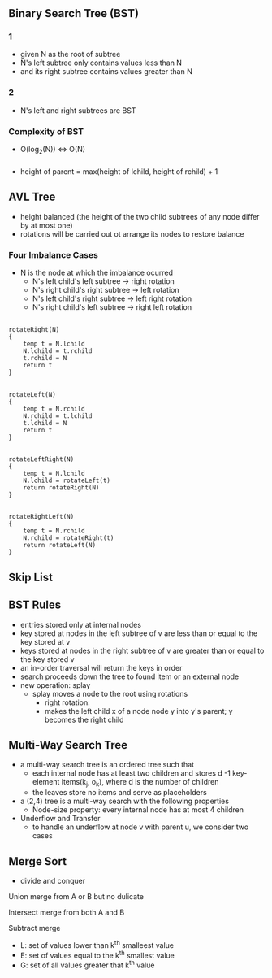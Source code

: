 #
## Binary Search Tree (BST)
### 1
- given N as the root of subtree
- N's left subtree only contains values less than N
- and its right  subtree contains values greater than N
### 2
- N's left and right subtrees are BST
### Complexity of BST 
- O(log<sub>2</sub>(N)) <=> O(N)
###
- height of parent = max(height of lchild, height of rchild) + 1
## AVL Tree
- height balanced (the height  of the two child subtrees of any node differ by at most one)
- rotations will be carried out ot arrange its nodes to restore balance
### Four Imbalance Cases
- N is the node at which the imbalance ocurred
    - N's left child's left subtree -> right rotation
    - N's right child's right subtree -> left rotation
    - N's left child's right subtree -> left right rotation
    - N's right child's left subtree -> right left rotation
##
    rotateRight(N)
    {
        temp t = N.lchild
        N.lchild = t.rchild
        t.rchild = N
        return t
    }
##
    rotateLeft(N)                             
    {
        temp t = N.rchild
        N.rchild = t.lchild
        t.lchild = N
        return t
    }
##
    rotateLeftRight(N)
    { 
        temp t = N.lchild
        N.lchild = rotateLeft(t)
        return rotateRight(N)
    }
##
    rotateRightLeft(N)
    {
        temp t = N.rchild
        N.rchild = rotateRight(t)
        return rotateLeft(N)
    }

## Skip List

## BST Rules
- entries stored only at internal nodes
- key stored at nodes in the left subtree of v are less than or equal to the key stored at v
- keys stored at nodes in the right subtree of v are greater than or equal to the key stored v
- an in-order traversal will return the keys in order
- search proceeds down the tree to found item or an external node
- new operation: splay
    - splay moves a node to the root using rotations
        - right rotation:
        - makes the left child x of a node node y into y's parent; y becomes the right child

## Multi-Way Search Tree
- a multi-way search tree is an ordered tree such that
    - each internal node has at least two children and stores d -1 key-element items(k<sub>j</sub>, o<sub>k</sub>), where d is the number of children
    - the leaves store no items and serve as placeholders
- a (2,4) tree is a multi-way search with the following properties
    - Node-size property: every internal node has at most 4 children
- Underflow and Transfer
    - to handle an underflow at node v with parent u, we consider two cases

## Merge Sort
- divide and conquer

Union merge
from A or B but no dulicate

Intersect merge
from both A and B

Subtract merge

- L: set of values lower than k<sup>th</sup> smalleest value
- E: set of values equal to the k<sup>th</sup> smallest value
- G: set of all values greater that k<sup>th</sup> value

